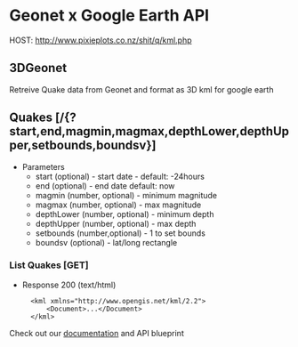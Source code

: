 # Geonet x Google Earth API



HOST: http://www.pixieplots.co.nz/shit/q/kml.php

## 3DGeonet

Retreive Quake data from Geonet and format as 3D kml for google earth

## Quakes [/{?start,end,magmin,magmax,depthLower,depthUpper,setbounds,boundsv}]

+ Parameters
    + start  (optional) - start date - 
        default: -24hours
    + end (optional) - end date
        default: now
    + magmin (number, optional) - minimum magnitude
    + magmax (number, optional) - max magnitude
    + depthLower (number, optional) - minimum depth
    + depthUpper (number, optional) - max depth
    + setbounds (number,optional) - 1 to set bounds
    + boundsv (optional) - lat/long rectangle

### List Quakes [GET]

+ Response 200 (text/html)

        <kml xmlns="http://www.opengis.net/kml/2.2">
            <Document>...</Document>
        </kml>

Check out our [documentation](https://pixieplots.docs.apiary.io/#) and API blueprint
